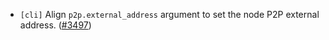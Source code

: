 - `[cli]` Align `p2p.external_address` argument to set the node P2P external address.
  ([\#3497](https://github.com/cometbft/cometbft/pull/3497))
